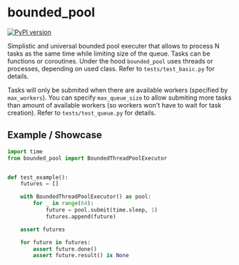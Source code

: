 # bounded_pool

[![PyPI version](https://badge.fury.io/py/bounded-pool.svg)](https://badge.fury.io/py/bounded-pool)

Simplistic and universal bounded pool executer that allows to process N tasks
as the same time while limiting size of the queue. Tasks can be functions or
coroutines. Under the hood `bounded_pool` uses threads or processes, depending
on used class. Refer to `tests/test_basic.py` for details.

Tasks will only be submited when there are available workers (specified by
`max_workers`). You can specify `max_queue_size` to allow submiting more
tasks than amount of available workers (so workers won't have to wait for
task creation). Refer to `tests/test_queue.py` for details.

## Example / Showcase

```py
import time
from bounded_pool import BoundedThreadPoolExecutor


def test_example():
    futures = []

    with BoundedThreadPoolExecutor() as pool:
        for _ in range(64):
            future = pool.submit(time.sleep, 1)
            futures.append(future)

    assert futures

    for future in futures:
        assert future.done()
        assert future.result() is None
```
